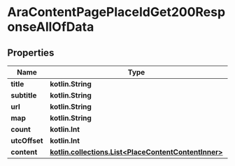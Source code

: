 
# AraContentPagePlaceIdGet200ResponseAllOfData

## Properties
Name | Type | Description | Notes
------------ | ------------- | ------------- | -------------
**title** | **kotlin.String** |  |  [optional]
**subtitle** | **kotlin.String** |  |  [optional]
**url** | **kotlin.String** |  |  [optional]
**map** | **kotlin.String** |  |  [optional]
**count** | **kotlin.Int** |  |  [optional]
**utcOffset** | **kotlin.Int** |  |  [optional]
**content** | [**kotlin.collections.List&lt;PlaceContentContentInner&gt;**](PlaceContentContentInner.md) |  |  [optional]



